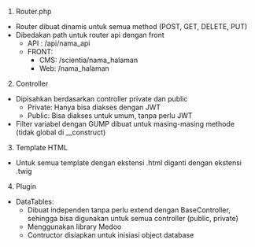 1. Router.php
  - Router dibuat dinamis untuk semua method (POST, GET, DELETE, PUT)
  - Dibedakan path untuk router api dengan front
    - API : /api/nama_api
    - FRONT: 
      - CMS: /scientia/nama_halaman
      - Web: /nama_halaman
      
2. Controller
  - Dipisahkan berdasarkan controller private dan public
    - Private: Hanya bisa diakses dengan JWT
    - Public: Bisa diakses untuk umum, tanpa perlu JWT
  - Filter variabel dengan GUMP dibuat untuk masing-masing methode (tidak global di __construct)
    
3. Template HTML
  - Untuk semua template dengan ekstensi .html diganti dengan ekstensi .twig
  
4. Plugin
  - DataTables: 
    - Dibuat independen tanpa perlu extend dengan BaseController, sehingga bisa digunakan untuk semua controller (public, private)
    - Menggunakan library Medoo
    - Contructor disiapkan untuk inisiasi object database
    
  
